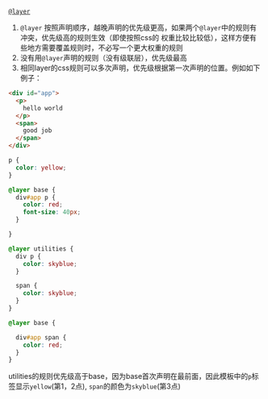 [`@layer`](https://developer.mozilla.org/en-US/docs/Web/CSS/@layer)

1. `@layer` 按照声明顺序，越晚声明的优先级更高，如果两个`@layer`中的规则有冲突，优先级高的规则生效（即使按照css的 权重比较比较低），这样方便有些地方需要覆盖规则时，不必写一个更大权重的规则
2. 没有用`@layer`声明的规则（没有级联层），优先级最高
3. 相同layer的css规则可以多次声明，优先级根据第一次声明的位置。例如如下例子：

```html
<div id="app">
  <p>
    hello world
  </p>
  <span> 
    good job
  </span>
</div>
```

```css
p {
  color: yellow;
}

@layer base {
  div#app p {
    color: red;
    font-size: 40px;
  }

}

@layer utilities {
  div p {
    color: skyblue;
  }

  span {
    color: skyblue;
  }
}

@layer base {

  div#app span {
    color: red;
  }
}
```

utilities的规则优先级高于base，因为base首次声明在最前面，因此模板中的`p`标签显示`yellow`(第1，2点), `span`的颜色为`skyblue`(第3点)